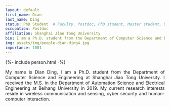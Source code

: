 ```yaml
---
layout: default
first_name: Dian
last_name: Ding
status: PhD Student  # Faculty, Postdoc, PhD student, Master student, Undergraduate student, Alumni
occupation: Postdoc
affiliation: Shanghai Jiao Tong University
bio: I am a Ph.D. student from the Department of Computer Science and Engineering at Shanghai Jiao Tong University. I received the M.S. in the Department of Automation Science and Electrical Engineering at Beihang University in 2019. My current research interests reside in wireless communication and sensing, cyber security and human-computer interaction.
img: assets/img/people-dian-ding4.jpg
importance: 1001
---
```


{%- include person.html -%}

<p align="justify">
My name is Dian Ding, I am a Ph.D. student from the Department of Computer Science and Engineering at Shanghai Jiao Tong University. I received the M.S. in the Department of Automation Science and Electrical Engineering at Beihang University in 2019. My current research interests reside in wireless communication and sensing, cyber security and human-computer interaction.
</p>
